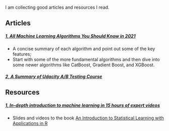 I am collecting good articles and resources I read.

## Articles

##### [1, All Machine Learning Algorithms You Should Know in 2021](https://towardsdatascience.com/all-machine-learning-algorithms-you-should-know-in-2021-2e357dd494c7)

* A concise summary of each algorithm and point out some of the key features;
* Start with some of the more fundamental algorithms and then dive into some newer algorithms like CatBoost, Gradient Boost, and XGBoost.

##### [2, A Summary of Udacity A/B Testing Course](https://towardsdatascience.com/a-summary-of-udacity-a-b-testing-course-9ecc32dedbb1)



## Resources
##### [1, In-depth introduction to machine learning in 15 hours of expert videos](https://www.dataschool.io/15-hours-of-expert-machine-learning-videos/)
* Slides and videos to the book  [An Introduction to Statistical Learning with Applications in R](https://trevorhastie.github.io/ISLR/)


